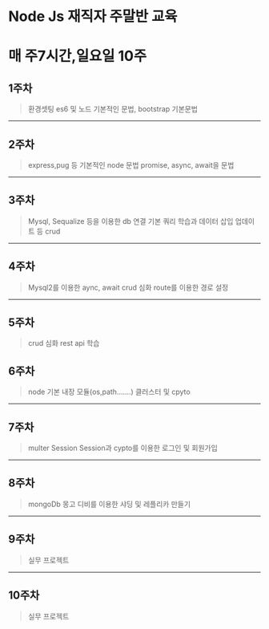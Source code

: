 # Node Js 재직자 주말반 교육
# 매 주7시간,일요일 10주

## 1주차
> 환경셋팅
 es6 및 노드 기본적인 문법, bootstrap 기본문법

<hr/>

## 2주차
> express,pug 등 기본적인 node 문법
 promise, async, await을 문법

<hr/>

## 3주차
> Mysql, Sequalize 등을 이용한 db 연결
기본 쿼리 학습과 데이터 삽입 업데이트 등 crud

<hr/>

## 4주차
> Mysql2를 이용한 aync, await
crud 심화
route를 이용한 경로 설정

<hr/>

## 5주차
> crud 심화
rest api 학습

## 6주차
> node 기본 내장 모듈(os,path.......)
  클러스터 및 cpyto

<hr/>

## 7주차
> multer
> Session
> Session과 cypto를 이용한 로그인 및 회원가입

<hr/>

## 8주차
> mongoDb
> 몽고 디비를 이용한 샤딩 및 레플리카 만들기

<hr/>

## 9주차
> 실무 프로젝트

<hr/>

## 10주차
> 실무 프로젝트